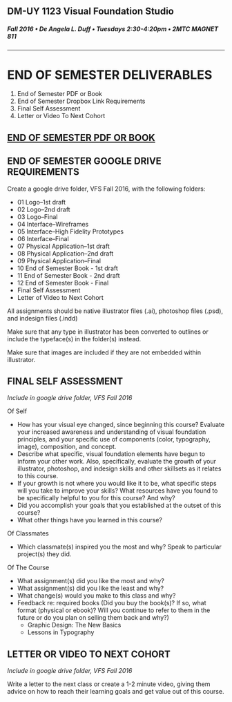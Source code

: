## DM-UY 1123 Visual Foundation Studio
##### Fall 2016 • De Angela L. Duff • Tuesdays 2:30-4:20pm • 2MTC MAGNET 811 
---

# END OF SEMESTER DELIVERABLES

<ol>
<li>End of Semester PDF or Book</li>
<li>End of Semester Dropbox Link Requirements</li>
<li>Final Self Assessment</li>
<li>Letter or Video To Next Cohort</li>
</ol>


## <a href="project_pdf_or_book.md">END OF SEMESTER PDF OR BOOK</a>
## END OF SEMESTER GOOGLE DRIVE REQUIREMENTS 
 
Create a google drive folder, VFS Fall 2016, with the following folders:

* 01 Logo–1st draft
* 02 Logo–2nd draft
* 03 Logo–Final
* 04 Interface–Wireframes
* 05 Interface–High Fidelity Prototypes
* 06 Interface–Final
* 07 Physical Application–1st draft
* 08 Physical Application–2nd draft
* 09 Physical Application–Final
* 10 End of Semester Book - 1st draft
* 11 End of Semester Book - 2nd draft
* 12 End of Semester Book - Final
* Final Self Assessment
* Letter of Video to Next Cohort

All assignments should be native illustrator files (.ai), photoshop files (.psd), and indesign files (.indd)

Make sure that any type in illustrator has been converted to outlines or include the typeface(s) in the folder(s) instead.

Make sure that images are included if they are not embedded within illustrator.

## FINAL SELF ASSESSMENT

*Include in google drive folder, VFS Fall 2016*

Of Self

* How has your visual eye changed, since beginning this course? Evaluate your increased awareness and understanding of visual foundation principles, and your specific use of components (color, typography, image), composition, and concept.
* Describe what specific, visual foundation elements have begun to inform your other work.
Also, specifically, evaluate the growth of your illustrator, photoshop, and indesign skills and other skillsets as it relates to this course.
* If your growth is not where you would like it to be, what specific steps will you take to improve your skills?
What resources have you found to be specifically helpful to you for this course? And why?
* Did you accomplish your goals that you established at the outset of this course?
* What other things have you learned in this course?

Of Classmates

* Which classmate(s) inspired you the most and why? Speak to particular project(s) they did.

Of The Course

* What assignment(s) did you like the most and why?
* What assignment(s) did you like the least and why?
* What change(s) would you make to this class and why? 
* Feedback re: required books (Did you buy the book(s)? If so, what format (physical or ebook)? Will you continue to refer to them in the future or do you plan on selling them back and why?)
  * Graphic Design: The New Basics
  * Lessons in Typography

## LETTER OR VIDEO TO NEXT COHORT

*Include in google drive folder, VFS Fall 2016*

Write a letter to the next class or create a 1-2 minute video, giving them advice on how to reach their learning goals and get value out of this course.
